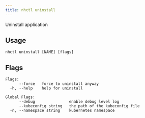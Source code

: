 ```yaml
---
title: nhctl uninstall
---
```


Uninstall application

## Usage

```
nhctl uninstall [NAME] [flags]
```

## Flags

```
Flags:
      --force   force to uninstall anyway
  -h, --help    help for uninstall

Global Flags:
      --debug               enable debug level log
      --kubeconfig string   the path of the kubeconfig file
  -n, --namespace string    kubernetes namespace
```